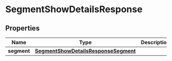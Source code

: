 

# SegmentShowDetailsResponse


## Properties

| Name | Type | Description | Notes |
|------------ | ------------- | ------------- | -------------|
|**segment** | [**SegmentShowDetailsResponseSegment**](SegmentShowDetailsResponseSegment.md) |  |  [optional] |



